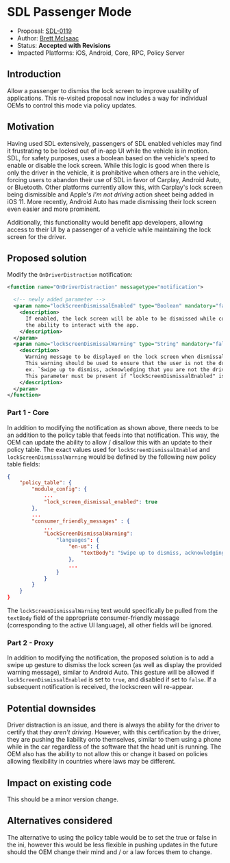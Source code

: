 # SDL Passenger Mode

* Proposal: [SDL-0119](0119-SDL-passenger-mode.md)
* Author: [Brett McIsaac](https://github.com/brettywhite)
* Status: **Accepted with Revisions**
* Impacted Platforms: iOS, Android, Core, RPC, Policy Server

## Introduction

Allow a passenger to dismiss the lock screen to improve usability of applications. This re-visited proposal now includes a way for individual OEMs to control this mode via policy updates.

## Motivation

Having used SDL extensively, passengers of SDL enabled vehicles may find it frustrating to be locked out of in-app UI while the vehicle is in motion. SDL, for safety purposes, uses a boolean based on the vehicle's speed to enable or disable the lock screen. While this logic is good when there is only the driver in the vehicle, it is prohibitive when others are in the vehicle, forcing users to abandon their use of SDL in favor of Carplay, Android Auto, or Bluetooth. Other platforms currently allow this, with Carplay's lock screen being dismissible and Apple's *I'm not driving* action sheet being added in iOS 11. More recently, Android Auto has made dismissing their lock screen even easier and more prominent.

Additionally, this functionality would benefit app developers, allowing access to their UI by a passenger of a vehicle while maintaining the lock screen for the driver. 

## Proposed solution

Modify the `OnDriverDistraction` notification:

```xml
<function name="OnDriverDistraction" messagetype="notification">

  <!-- newly added parameter -->
  <param name="lockScreenDismissalEnabled" type="Boolean" mandatory="false">
    <description>
      If enabled, the lock screen will be able to be dismissed while connected to SDL, allowing users 
      the ability to interact with the app.
    </description>
  </param>
  <param name="lockScreenDismissalWarning" type="String" mandatory="false">
    <description>
      Warning message to be displayed on the lock screen when dismissal is enabled.
      This warning should be used to ensure that the user is not the driver of the vehicle, 
      ex. `Swipe up to dismiss, acknowledging that you are not the driver.`.
      This parameter must be present if "lockScreenDismissalEnabled" is set to true.
    </description>
  </param>
</function>
```

### Part 1 - Core

In addition to modifying the notification as shown above, there needs to be an addition to the policy table that feeds into that notification. This way, the OEM can update the ability to allow / disallow this with an update to their policy table.  The exact values used for `lockScreenDismissalEnabled` and `lockScreenDismissalWarning` would be defined by the following new policy table fields:

```json
{
    "policy_table": {
        "module_config": {
            ...
            "lock_screen_dismissal_enabled": true
        },
        ...
        "consumer_friendly_messages" : {
            ...
            "LockScreenDismissalWarning": 
                "languages": {
                    "en-us": {
                        "textBody": "Swipe up to dismiss, acknowledging that you are not the driver"
                    },
                    ...
                }
            }
        }
    }
}
```

The `lockScreenDismissalWarning` text would specifically be pulled from the `textBody` field of the appropriate consumer-friendly message (corresponding to the active UI language), all other fields will be ignored.

### Part 2 - Proxy

In addition to modifying the notification, the proposed solution is to add a swipe up gesture to dismiss the lock screen (as well as display the provided warning message), similar to Android Auto. This gesture will be allowed if `lockScreenDismissalEnabled` is set to `true`, and disabled if set to `false`. If a subsequent notification is received, the lockscreen will re-appear.

## Potential downsides

Driver distraction is an issue, and there is always the ability for the driver to certify that *they aren't driving*. However, with this certification by the driver, they are pushing the liability onto themselves, similar to them using a phone while in the car regardless of the software that the head unit is running. The OEM also has the ability to not allow this or change it based on policies allowing flexibility in countries where laws may be different.

## Impact on existing code

This should be a minor version change.

## Alternatives considered

The alternative to using the policy table would be to set the true or false in the ini, however this would be less flexible in pushing updates in the future should the OEM change their mind and / or a law forces them to change. 
